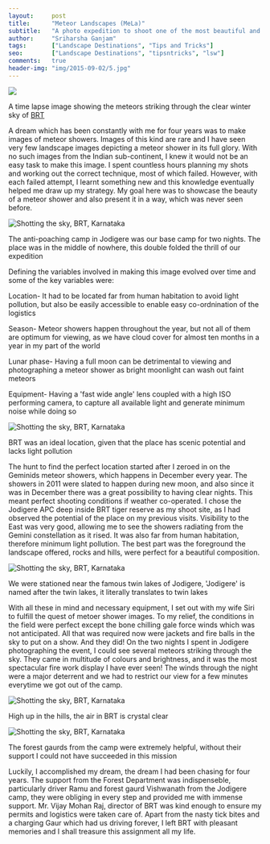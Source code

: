 ```yaml
---
layout:     post
title:      "Meteor Landscapes (MeLa)"
subtitle:   "A photo expedition to shoot one of the most beautiful and seldom witnessed natural wonders!"
author:     "Sriharsha Ganjam"
tags:       ["Landscape Destinations", "Tips and Tricks"]
seo:		["Landscape Destinations", "tipsntricks", "lsw"]
comments:   true
header-img: "img/2015-09-02/5.jpg"
---
```


<img src="{{ site.baseurl }}/img/2015-09-02/1.gif">
<p>A time lapse image showing the meteors striking through the clear winter sky of <a href="http://www.wilderhood.com/destination/BR%20Hills">BRT</a></p>

<p>A dream which has been constantly with me for four years was to make images of meteor showers. Images of this kind are rare and I have seen very few landscape images depicting a meteor shower in its full glory. With no such images from the Indian sub-continent, I knew it would not be an easy task to make this image. I spent countless hours planning my shots and working out the correct technique, most of which failed. However, with each failed attempt, I learnt something new and this knowledge eventually helped me draw up my strategy. My goal here was to showcase the beauty of a meteor shower and also present it in a way, which was never seen before. </p>

<img src="{{ site.baseurl }}/img/2015-09-02/2.jpg" alt="Shotting the sky, BRT, Karnataka">
<p>The anti-poaching camp in Jodigere was our base camp for two nights. The place was in the middle of nowhere, this double folded the thrill of our expedition</p>

<p> Defining the variables involved in making this image evolved over time and some of the key variables were:</p>

<p>Location- It had to be located far from human habitation to avoid light pollution, but also be easily accessible to enable easy co-ordnination of the logistics</p>

<p>Season- Meteor showers happen throughout the year, but not all of them are optimum for viewing, as we have cloud cover for almost ten months in a year in my part of the world</p>

<p>Lunar phase- Having a full moon can be detrimental to viewing and photographing a meteor shower as bright moonlight can wash out faint meteors</p>

<p>Equipment- Having a 'fast wide angle' lens coupled with a high ISO performing camera, to capture all available light and generate minimum noise while doing so</p>

<img src="{{ site.baseurl }}/img/2015-09-02/3.jpg" alt="Shotting the sky, BRT, Karnataka">
<p>BRT was an ideal location, given that the place has scenic potential and lacks light pollution</p>

<p>The hunt to find the perfect location started after I zeroed in on the Geminids meteor showers, which happens in December every year. The showers in 2011 were slated to happen during new moon, and also since it was in December there was a great possibility to having clear nights. This meant perfect shooting conditions if weather co-operated. I chose the Jodigere APC deep inside BRT tiger reserve as my shoot site, as I had observed the potential of the place on my previous visits. Visibility to the East was very good, allowing me to see the showers radiating from the Gemini constellation as it rised. It was also far from human habitation, therefore minimum light pollution. The best part was the foreground the landscape offered, rocks and hills, were perfect for a beautiful composition.</p>

<img src="{{ site.baseurl }}/img/2015-09-02/4.jpg" alt="Shotting the sky, BRT, Karnataka">
<p>We were stationed near the famous twin lakes of Jodigere, 'Jodigere' is named after the twin lakes, it literally translates to twin lakes</p>

<p>With all these in mind and necessary equipment, I set out with my wife Siri to fulfill the quest of metoer shower images. To my relief, the conditions in the field were perfect except the bone chilling gale force winds which was not anticipated. All that was required now were jackets and fire balls in the sky to put on a show. And they did! On the two nights I spent in Jodigere photographing the event, I could see several meteors striking through the sky. They came in multitude of colours and brightness, and it was the most spectacular fire work display I have ever seen! The winds through the night were a major deterrent and we had to restrict our view for a few minutes everytime we got out of the camp.</p>

<img src="{{ site.baseurl }}/img/2015-09-02/5.jpg" alt="Shotting the sky, BRT, Karnataka">
<p>High up in the hills, the air in BRT is crystal clear</p>

<img src="{{ site.baseurl }}/img/2015-09-02/6.jpg" alt="Shotting the sky, BRT, Karnataka">
<p>The forest gaurds from the camp were extremely helpful, without their support I could not have succeeded in this mission</p>

<p>Luckily, I accomplished my dream, the dream I had been chasing for four years. The support from the Forest Department was indispenseble, particularly driver Ramu and forest gaurd Vishwanath from the Jodigere camp, they were obliging in every step and provided me with immense support. Mr. Vijay Mohan Raj, director of BRT was kind enough to ensure my permits and logistics were taken care of. Apart from the nasty tick bites and a charging Gaur which had us driving forever, I left BRT with pleasant memories and I shall treasure this assignment all my life.</p>